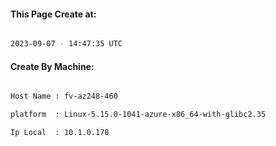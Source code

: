 
   
#### This Page Create at:

```bash

2023-09-07 - 14:47:35 UTC

```

#### Create By Machine:

```bash

Host Name : fv-az248-460

platform  : Linux-5.15.0-1041-azure-x86_64-with-glibc2.35

Ip Local  : 10.1.0.178

```

